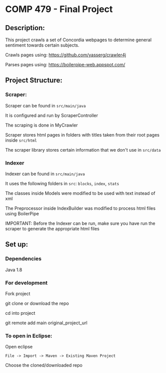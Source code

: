 # COMP 479 - Final Project

## Description:
This project crawls a set of Concordia webpages to determine general sentiment towards certain subjects.

Crawls pages using: https://github.com/yasserg/crawler4j

Parses pages using: https://boilerpipe-web.appspot.com/

## Project Structure:
### Scraper:
Scraper can be found in `src/main/java`

It is configured and run by ScraperController

The scraping is done in MyCrawler

Scraper stores html pages in folders with titles taken from their root pages inside `src/html`

The scraper library stores certain information that we don't use in `src/data`

### Indexer
Indexer can be found in `src/main/java`

It uses the following folders in `src`: `blocks`, `index`, `stats`

The classes inside Models were modified to be used with text instead of xml

The Preprocessor inside IndexBuilder was modified to process html files using BoilerPipe

IMPORTANT: Before the Indexer can be run, make sure you have run the scraper to generate the appropriate html files

## Set up:

### Dependencies
Java 1.8

### For development
Fork project

git clone or download the repo

cd into project

git remote add main original_project_url

### To open in Eclipse:
Open eclipse

`File -> Import -> Maven -> Existing Maven Project`

Choose the cloned/downloaded repo
